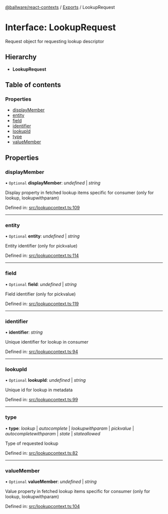 [@ballware/react-contexts](../README.md) / [Exports](../modules.md) / LookupRequest

# Interface: LookupRequest

Request object for requesting lookup descriptor

## Hierarchy

* **LookupRequest**

## Table of contents

### Properties

- [displayMember](lookuprequest.md#displaymember)
- [entity](lookuprequest.md#entity)
- [field](lookuprequest.md#field)
- [identifier](lookuprequest.md#identifier)
- [lookupId](lookuprequest.md#lookupid)
- [type](lookuprequest.md#type)
- [valueMember](lookuprequest.md#valuemember)

## Properties

### displayMember

• `Optional` **displayMember**: *undefined* \| *string*

Display property in fetched lookup items specific for consumer (only for lookup, lookupwithparam)

Defined in: [src/lookupcontext.ts:109](https://github.com/frankball/ballware-react-contexts/blob/db6431c/src/lookupcontext.ts#L109)

___

### entity

• `Optional` **entity**: *undefined* \| *string*

Entity identifier (only for pickvalue)

Defined in: [src/lookupcontext.ts:114](https://github.com/frankball/ballware-react-contexts/blob/db6431c/src/lookupcontext.ts#L114)

___

### field

• `Optional` **field**: *undefined* \| *string*

Field identifier (only for pickvalue)

Defined in: [src/lookupcontext.ts:119](https://github.com/frankball/ballware-react-contexts/blob/db6431c/src/lookupcontext.ts#L119)

___

### identifier

• **identifier**: *string*

Unique identifier for lookup in consumer

Defined in: [src/lookupcontext.ts:94](https://github.com/frankball/ballware-react-contexts/blob/db6431c/src/lookupcontext.ts#L94)

___

### lookupId

• `Optional` **lookupId**: *undefined* \| *string*

Unique id for lookup  in metadata

Defined in: [src/lookupcontext.ts:99](https://github.com/frankball/ballware-react-contexts/blob/db6431c/src/lookupcontext.ts#L99)

___

### type

• **type**: *lookup* \| *autocomplete* \| *lookupwithparam* \| *pickvalue* \| *autocompletewithparam* \| *state* \| *stateallowed*

Type of requested lookup

Defined in: [src/lookupcontext.ts:82](https://github.com/frankball/ballware-react-contexts/blob/db6431c/src/lookupcontext.ts#L82)

___

### valueMember

• `Optional` **valueMember**: *undefined* \| *string*

Value property in fetched lookup items specific for consumer (only for lookup, lookupwithparam)

Defined in: [src/lookupcontext.ts:104](https://github.com/frankball/ballware-react-contexts/blob/db6431c/src/lookupcontext.ts#L104)
